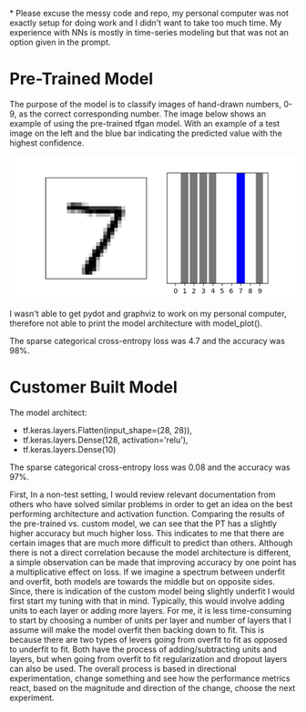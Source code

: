 \* Please excuse the messy code and repo, my personal computer was not exactly setup for doing work and I didn't want to take too much time. My experience with NNs is mostly in time-series modeling but that was not an option given in the prompt.

# Pre-Trained Model
The purpose of the model is to classify images of hand-drawn numbers, 0-9, as the correct corresponding number. The image below shows an example of using the pre-trained tfgan model. With an example of a test image on the left and the blue bar indicating the predicted value with the highest confidence.

![](img.png)

I wasn't able to get pydot and graphviz to work on my personal computer, therefore not able to print the model architecture with model_plot().

The sparse categorical cross-entropy loss was 4.7 and the accuracy was 98%.

# Customer Built Model
The model architect: 
* tf.keras.layers.Flatten(input_shape=(28, 28)),
* tf.keras.layers.Dense(128, activation='relu'),
* tf.keras.layers.Dense(10)

The sparse categorical cross-entropy loss was 0.08 and the accuracy was 97%.

First, In a non-test setting, I would review relevant documentation from others who have solved similar problems in order to get an idea on the best performing architecture and activation function. Comparing the results of the pre-trained vs. custom model, we can see that the PT has a slightly higher accuracy but much higher loss. This indicates to me that there are certain images that are much more difficult to predict than others. Although there is not a direct correlation because the model architecture is different, a simple observation can be made that improving accuracy by one point has a multiplicative effect on loss. If we imagine a spectrum between underfit and overfit, both models are towards the middle but on opposite sides. Since, there is indication of the custom model being slightly underfit I would first start my tuning with that in mind. Typically, this would involve adding units to each layer or adding more layers. For me, it is less time-consuming to start by choosing a number of units per layer and number of layers that I assume will make the model overfit then backing down to fit. This is because there are two types of levers going from overfit to fit as opposed to underfit to fit. Both have the process of adding/subtracting units and layers, but when going from overfit to fit regularization and dropout layers can also be used. The overall process is based in directional experimentation, change something and see how the performance metrics react, based on the magnitude and direction of the change, choose the next experiment.        
